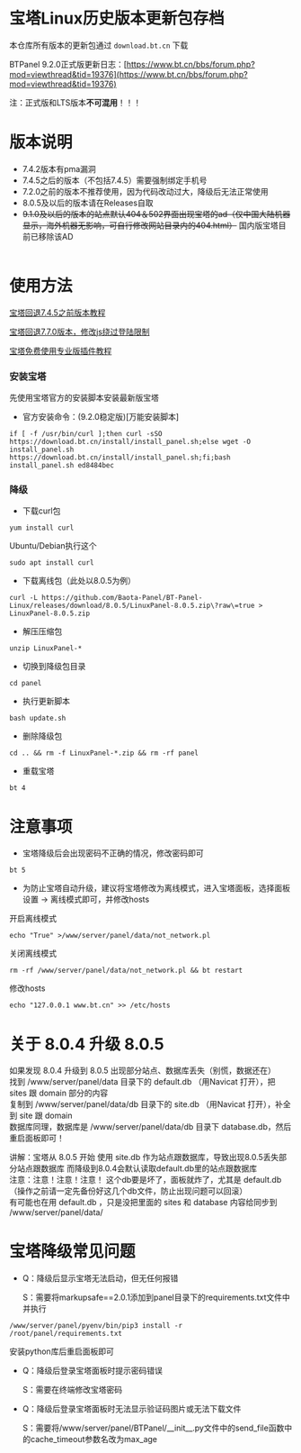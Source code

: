 # 宝塔Linux历史版本更新包存档
本仓库所有版本的更新包通过 `download.bt.cn` 下载

BTPanel 9.2.0正式版更新日志：[https://www.bt.cn/bbs/forum.php?mod=viewthread&tid=19376](https://www.bt.cn/bbs/forum.php?mod=viewthread&tid=19376)<br/>

注：正式版和LTS版本**不可混用**！！！

# 版本说明
* 7.4.2版本有pma漏洞
* 7.4.5之后的版本（不包括7.4.5）需要强制绑定手机号
* 7.2.0之前的版本不推荐使用，因为代码改动过大，降级后无法正常使用
* 8.0.5及以后的版本请在Releases自取
* <del>9.1.0及以后的版本的站点默认404＆502界面出现宝塔的ad（仅中国大陆机器显示，海外机器无影响，可自行修改网站目录内的404.html）</del>  国内版宝塔目前已移除该AD<br/><br/>

# 使用方法
[宝塔回退7.4.5之前版本教程](https://blog.csdn.net/saygoodbyeyo/article/details/132534437)

[宝塔回退7.7.0版本，修改js绕过登陆限制](https://blog.csdn.net/saygoodbyeyo/article/details/132540562)

[宝塔免费使用专业版插件教程](https://blog.csdn.net/saygoodbyeyo/article/details/132542724)

### 安装宝塔

先使用宝塔官方的安装脚本安装最新版宝塔
<!--
* Centos安装命令：[默认线路]
```
yum install -y wget && wget -O install.sh https://download.bt.cn/install/install_6.0.sh && sh install.sh ed8484bec
```
* Centos安装命令：[电信线路]
```
yum install -y wget && wget -O install.sh https://cmcc1-node.bt.cn/install/install_6.0.sh && sh install.sh ed8484bec
```
* Centos安装命令：[香港线路]
```
yum install -y wget && wget -O install.sh https://hk1-node.bt.cn/install/install_6.0.sh && sh install.sh ed8484bec
```
* Centos安装命令：[欧美线路]
```
yum install -y wget && wget -O install.sh https://cf1-node.aapanel.com/install/install_6.0.sh && sh install.sh ed8484bec
```
---
* Ubuntu/Deepin安装命令：[默认线路]
```
wget -O install.sh https://download.bt.cn/install/install-ubuntu_6.0.sh && sudo bash install.sh ed8484bec
```
* Ubuntu/Deepin安装命令：[电信线路]
```
wget -O install.sh https://cmcc1-node.bt.cn/install/install-ubuntu_6.0.sh && sudo bash install.sh ed8484bec
```
* Ubuntu/Deepin安装命令：[香港线路]
```
wget -O install.sh https://hk1-node.bt.cn/install/install-ubuntu_6.0.sh && sudo bash install.sh ed8484bec
```
* Ubuntu/Deepin安装命令：[欧美线路]
```
wget -O install.sh https://cf1-node.aapanel.com/install/install-ubuntu_6.0.sh && sudo bash install.sh ed8484bec
```
---
* Debian安装命令：[默认线路]
```
wget -O install.sh https://download.bt.cn/install/install-ubuntu_6.0.sh && bash install.sh ed8484bec
```
* Debian安装命令：[电信线路]
```
wget -O install.sh https://cmcc1-node.bt.cn/install/install-ubuntu_6.0.sh && bash install.sh ed8484bec
```
* Debian安装命令：[香港线路]
```
wget -O install.sh https://hk1-node.bt.cn/install/install-ubuntu_6.0.sh && bash install.sh ed8484bec
```
* Debian安装命令：[欧美线路]
```
wget -O install.sh https://cf1-node.aapanel.com/install/install-ubuntu_6.0.sh && bash install.sh ed8484bec
```
---
* 万能安装命令：[默认线路]
```
if [ -f /usr/bin/curl ];then curl -sSO https://download.bt.cn/install/install_panel.sh;else wget -O install_panel.sh https://download.bt.cn/install/install_panel.sh;fi;bash install_panel.sh ed8484bec 
```
* 万能安装命令：[电信线路]
```
if [ -f /usr/bin/curl ];then curl -sSO https://cmcc1-node.bt.cn/install/install_panel.sh;else wget -O install_panel.sh https://cmcc1-node.bt.cn/install/install_panel.sh;fi;bash install_panel.sh ed8484bec
```
* 万能安装命令：[香港线路]
```
if [ -f /usr/bin/curl ];then curl -sSO https://hk1-node.bt.cn/install/install_panel.sh;else wget -O install_panel.sh https://hk1-node.bt.cn/install/install_panel.sh;fi;bash install_panel.sh ed8484bec
```
* 万能安装命令：[欧美线路]
```
if [ -f /usr/bin/curl ];then curl -sSO https://cf1-node.aapanel.com/install/install_panel.sh;else wget -O install_panel.sh https://cf1-node.aapanel.com/install/install_panel.sh;fi;bash install_panel.sh ed8484bec
```
---
* 国产龙芯架构安装命令:[默认线路]
```
wget -O install_panel.sh https://download.bt.cn/install/0/loongarch64/loongarch64_install_panel.sh && bash install_panel.sh ed8484bec
```
* 国产龙芯架构安装命令:[电信线路]
```
wget -O install_panel.sh https://cmcc1-node.bt.cn/install/0/loongarch64/loongarch64_install_panel.sh && bash install_panel.sh ed8484bec
```
* 国产龙芯架构安装命令:[香港线路]
```
wget -O install_panel.sh https://hk1-node.bt.cn/install/0/loongarch64/loongarch64_install_panel.sh && bash install_panel.sh ed8484bec
```
* 国产龙芯架构安装命令:[欧美线路]
```
wget -O install_panel.sh https://cf1-node.aapanel.com/install/0/loongarch64/loongarch64_install_panel.sh && bash install_panel.sh ed8484bec
```
-->
* 官方安装命令：(9.2.0稳定版)[万能安装脚本]
```
if [ -f /usr/bin/curl ];then curl -sSO https://download.bt.cn/install/install_panel.sh;else wget -O install_panel.sh https://download.bt.cn/install/install_panel.sh;fi;bash install_panel.sh ed8484bec
```

### 降级
* 下载curl包
```
yum install curl
```
Ubuntu/Debian执行这个
```
sudo apt install curl
```
* 下载离线包（此处以8.0.5为例）
```
curl -L https://github.com/Baota-Panel/BT-Panel-Linux/releases/download/8.0.5/LinuxPanel-8.0.5.zip\?raw\=true > LinuxPanel-8.0.5.zip
```
* 解压压缩包
```
unzip LinuxPanel-*
```
* 切换到降级包目录
```
cd panel
```
* 执行更新脚本
```
bash update.sh
```
* 删除降级包
```
cd .. && rm -f LinuxPanel-*.zip && rm -rf panel
```
* 重载宝塔
```
bt 4
```

# 注意事项

* 宝塔降级后会出现密码不正确的情况，修改密码即可
```
bt 5
```
* 为防止宝塔自动升级，建议将宝塔修改为离线模式，进入宝塔面板，选择面板设置 -> 离线模式即可，并修改hosts

开启离线模式
```
echo "True" >/www/server/panel/data/not_network.pl
```
关闭离线模式
```
rm -rf /www/server/panel/data/not_network.pl && bt restart
```
修改hosts
```
echo "127.0.0.1 www.bt.cn" >> /etc/hosts
```

# 关于 8.0.4 升级 8.0.5

如果发现 8.0.4 升级到 8.0.5 出现部分站点、数据库丢失（别慌，数据还在） <br/>
找到 /www/server/panel/data 目录下的 default.db （用Navicat 打开），把 sites 跟 domain 部分的内容 <br/>
复制到 /www/server/panel/data/db 目录下的 site.db （用Navicat 打开），补全到 site 跟 domain <br/>
数据库同理，数据库是 /www/server/panel/data/db 目录下 database.db，然后重启面板即可！

讲解：宝塔从 8.0.5 开始 使用 site.db 作为站点跟数据库，导致出现8.0.5丢失部分站点跟数据库 而降级到8.0.4会默认读取default.db里的站点跟数据库<br/>
注意：注意！注意！注意！ 这个db要是坏了，面板就炸了，尤其是 default.db （操作之前请一定先备份好这几个db文件，防止出现问题可以回滚）<br/>
有可能也在用 default.db ，只是没把里面的 sites 和 database 内容给同步到 /www/server/panel/data/

# 宝塔降级常见问题

* Q：降级后显示宝塔无法启动，但无任何报错

  S：需要将markupsafe==2.0.1添加到panel目录下的requirements.txt文件中并执行
```
/www/server/panel/pyenv/bin/pip3 install -r /root/panel/requirements.txt
```
安装python库后重启面板即可

* Q：降级后登录宝塔面板时提示密码错误

  S：需要在终端修改宝塔密码

* Q：降级后登录宝塔面板时无法显示验证码图片或无法下载文件

  S：需要将/www/server/panel/BTPanel/\_\_init\_\_.py文件中的send_file函数中的cache_timeout参数名改为max_age
